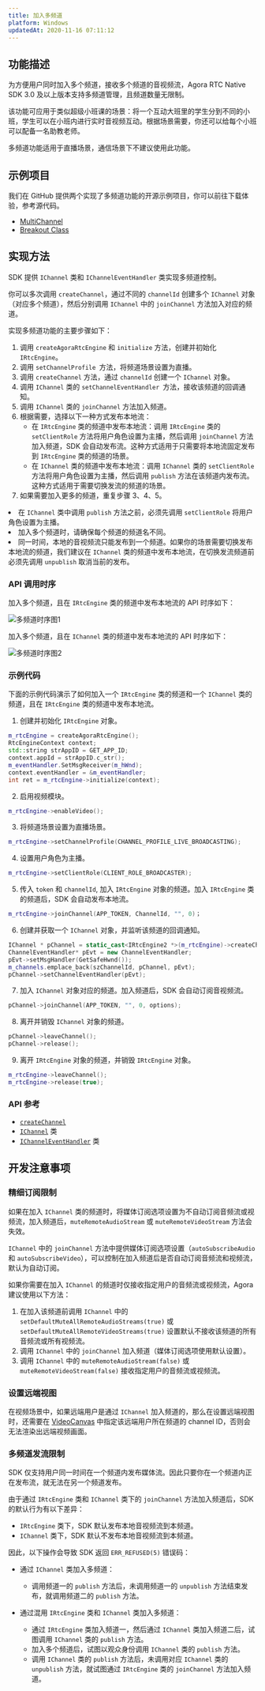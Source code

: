```yaml
---
title: 加入多频道
platform: Windows
updatedAt: 2020-11-16 07:11:12
---
```


## 功能描述

为方便用户同时加入多个频道，接收多个频道的音视频流，Agora RTC Native SDK 3.0 及以上版本支持多频道管理，且频道数量无限制。

该功能可应用于类似超级小班课的场景：将一个互动大班里的学生分到不同的小班，学生可以在小班内进行实时音视频互动。根据场景需要，你还可以给每个小班可以配备一名助教老师。

<div class="alert note">多频道功能适用于直播场景，通信场景下不建议使用此功能。</div>

## 示例项目

我们在 GitHub 提供两个实现了多频道功能的开源示例项目，你可以前往下载体验，参考源代码。

- [MultiChannel](https://github.com/AgoraIO/API-Examples/tree/master/windows/APIExample/APIExample/Advanced/MultiChannel)
- [Breakout Class](https://github.com/AgoraIO-Usecase/Breakout-Class/tree/master/breakout-windows)

## 实现方法

SDK 提供 `IChannel` 类和 `IChannelEventHandler` 类实现多频道控制。

你可以多次调用 `createChannel`，通过不同的 `channelId` 创建多个 `IChannel` 对象（对应多个频道），然后分别调用 `IChannel` 中的 `joinChannel` 方法加入对应的频道。

实现多频道功能的主要步骤如下：

1. 调用 `createAgoraRtcEngine` 和 `initialize` 方法，创建并初始化 `IRtcEngine`。
2. 调用 `setChannelProfile `方法，将频道场景设置为直播。
3. 调用 `createChannel` 方法，通过 `channelId` 创建一个 `IChannel` 对象。
4. 调用 `IChannel` 类的 `setChannelEventHandler `方法，接收该频道的回调通知。
5. 调用 `IChannel` 类的 `joinChannel` 方法加入频道。
6. 根据需要，选择以下一种方式发布本地流：
   - 在 `IRtcEngine` 类的频道中发布本地流：调用 `IRtcEngine` 类的 `setClientRole` 方法将用户角色设置为主播，然后调用 `joinChannel` 方法加入频道，SDK 会自动发布流。这种方式适用于只需要将本地流固定发布到 `IRtcEngine` 类的频道的场景。
   - 在 `IChannel` 类的频道中发布本地流：调用 `IChannel` 类的 `setClientRole` 方法将用户角色设置为主播，然后调用 `publish` 方法在该频道内发布流。这种方式适用于需要切换发流的频道的场景。
7. 如果需要加入更多的频道，重复步骤 3、4、5。

<div class="alert note">
	<li>在 <code>IChannel</code> 类中调用 <code>publish</code> 方法之前，必须先调用 <code>setClientRole</code> 将用户角色设置为主播。</li>
	<li>加入多个频道时，请确保每个频道的频道名不同。</li>
	<li>同一时间，本地的音视频流只能发布到一个频道。如果你的场景需要切换发布本地流的频道，我们建议在 <code>IChannel</code> 类的频道中发布本地流，在切换发流频道前必须先调用 <code>unpublish</code> 取消当前的发布。</li>
</div>

### API 调用时序

加入多个频道，且在 `IRtcEngine` 类的频道中发布本地流的 API 时序如下：

![多频道时序图1](https://web-cdn.agora.io/docs-files/1605510618414)

加入多个频道，且在 `IChannel` 类的频道中发布本地流的 API 时序如下：

![多频道时序图2](https://web-cdn.agora.io/docs-files/1605510635577)

### 示例代码

下面的示例代码演示了如何加入一个 `IRtcEngine` 类的频道和一个 `IChannel` 类的频道，且在 `IRtcEngine` 类的频道中发布本地流。

1. 创建并初始化 `IRtcEngine` 对象。

```cpp
m_rtcEngine = createAgoraRtcEngine();
RtcEngineContext context;
std::string strAppID = GET_APP_ID;
context.appId = strAppID.c_str();
m_eventHandler.SetMsgReceiver(m_hWnd);
context.eventHandler = &m_eventHandler;
int ret = m_rtcEngine->initialize(context);
```

2. 启用视频模块。

```cpp
m_rtcEngine->enableVideo();
```

3. 将频道场景设置为直播场景。

```cpp
m_rtcEngine->setChannelProfile(CHANNEL_PROFILE_LIVE_BROADCASTING);
```

4. 设置用户角色为主播。

```cpp
m_rtcEngine->setClientRole(CLIENT_ROLE_BROADCASTER);
```

5. 传入 `token` 和 `channelId`, 加入 `IRtcEngine` 对象的频道。加入 `IRtcEngine` 类的频道后，SDK 会自动发布本地流。

```cpp
m_rtcEngine->joinChannel(APP_TOKEN, ChannelId, "", 0)；
```

6. 创建并获取一个 `IChannel` 对象，并监听该频道的回调通知。

```cpp
IChannel * pChannel = static_cast<IRtcEngine2 *>(m_rtcEngine)->createChannel(szChannelId.c_str());
ChannelEventHandler* pEvt = new ChannelEventHandler;
pEvt->setMsgHandler(GetSafeHwnd());
m_channels.emplace_back(szChannelId, pChannel, pEvt);
pChannel->setChannelEventHandler(pEvt);
```

7. 加入 `IChannel` 对象对应的频道。加入频道后，SDK 会自动订阅音视频流。

```cpp
pChannel->joinChannel(APP_TOKEN, "", 0, options);
```

8. 离开并销毁 `IChannel` 对象的频道。

```cpp
pChannel->leaveChannel();
pChannel->release();
```

9. 离开 `IRtcEngine` 对象的频道，并销毁 `IRtcEngine` 对象。

```cpp
m_rtcEngine->leaveChannel();
m_rtcEngine->release(true);
```

### API 参考

- [`createChannel`](./API%20Reference/cpp/classagora_1_1rtc_1_1_i_rtc_engine2.html#a9cabefe84d3a52400f941f1bd8c0f486)
- [`IChannel`](./API%20Reference/cpp/classagora_1_1rtc_1_1_i_channel.html) 类
- [`IChannelEventHandler`](./API%20Reference/cpp/classagora_1_1rtc_1_1_i_channel_event_handler.html) 类

## 开发注意事项

### 精细订阅限制

如果在加入 `IChannel` 类的频道时，将媒体订阅选项设置为不自动订阅音频流或视频流，加入频道后，`muteRemoteAudioStream` 或 `muteRemoteVideoStream` 方法会失效。

<div class="alert info"><code>IChannel</code> 中的 <code>joinChannel</code> 方法中提供媒体订阅选项设置（<code>autoSubscribeAudio</code> 和 <code>autoSubscribeVideo</code>），可以控制在加入频道后是否自动订阅音频流和视频流，默认为自动订阅。</div>

如果你需要在加入 `IChannel` 的频道时仅接收指定用户的音频流或视频流，Agora 建议使用以下方法：

1. 在加入该频道前调用 `IChannel` 中的 `setDefaultMuteAllRemoteAudioStreams(true)` 或 `setDefaultMuteAllRemoteVideoStreams(true)` 设置默认不接收该频道的所有音频流或所有视频流。
2. 调用 `IChannel` 中的 `joinChannel` 加入频道（媒体订阅选项使用默认设置）。
3. 调用 `IChannel` 中的 `muteRemoteAudioStream(false)` 或 `muteRemoteVideoStream(false)` 接收指定用户的音频流或视频流。

### 设置远端视图

在视频场景中，如果远端用户是通过 `IChannel` 加入频道的，那么在设置远端视图时，还需要在 [VideoCanvas](./API%20Reference/cpp/v3.0.0/structagora_1_1rtc_1_1_video_canvas.html) 中指定该远端用户所在频道的 channel ID，否则会无法渲染出远端视频画面。

### 多频道发流限制

SDK 仅支持用户同一时间在一个频道内发布媒体流。因此只要你在一个频道内正在发布流，就无法在另一个频道发布。

由于通过 `IRtcEngine` 类和 `IChannel` 类下的 `joinChannel` 方法加入频道后，SDK 的默认行为有以下差异：

- `IRtcEngine` 类下，SDK 默认发布本地音视频流到本频道。
- `IChannel` 类下，SDK 默认不发布本地音视频流到本频道。

因此，以下操作会导致 SDK 返回 `ERR_REFUSED(5)` 错误码：

- 通过 `IChannel` 类加入多频道：

  - 调用频道一的 `publish` 方法后，未调用频道一的 `unpublish` 方法结束发布，就调用频道二的 `publish` 方法。

- 通过混用 `IRtcEngine` 类和 `IChannel` 类加入多频道：

  - 通过 `IRtcEngine` 类加入频道一，然后通过 `IChannel` 类加入频道二后，试图调用 `IChannel` 类的 `publish` 方法。
  - 加入多个频道后，试图以观众身份调用 `IChannel` 类的 `publish` 方法。
  - 调用 `IChannel` 类的 `publish` 方法后，未调用对应 `IChannel` 类的 `unpublish` 方法，就试图通过 `IRtcEngine` 类的 `joinChannel` 方法加入频道。

